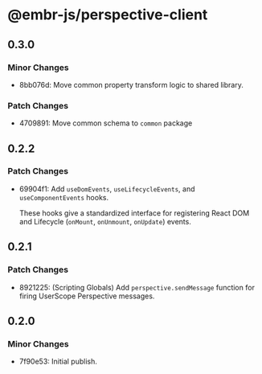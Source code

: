 # @embr-js/perspective-client

## 0.3.0

### Minor Changes

- 8bb076d: Move common property transform logic to shared library.

### Patch Changes

- 4709891: Move common schema to `common` package

## 0.2.2

### Patch Changes

- 69904f1: Add `useDomEvents`, `useLifecycleEvents`, and `useComponentEvents` hooks.

  These hooks give a standardized interface for registering React DOM and Lifecycle (`onMount`, `onUnmount`, `onUpdate`) events.

## 0.2.1

### Patch Changes

- 8921225: (Scripting Globals) Add `perspective.sendMessage` function for firing UserScope Perspective messages.

## 0.2.0

### Minor Changes

- 7f90e53: Initial publish.
